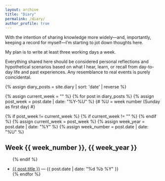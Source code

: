 ```yaml
---
layout: archive
title: "Diary"
permalink: /diary/
author_profile: true
---
```


With the intention of sharing knowledge more widely—and, importantly, keeping a record for myself—I’m starting to jot down thoughts here. 

My plan is to write at least three working days a week. 

Everything shared here should be considered personal reflections and hypothetical scenarios based on what I hear, learn, or recall from day-to-day life and past experiences. Any resemblance to real events is purely coincidental.

{% assign diary_posts = site.diary | sort: 'date' | reverse %}

{% assign current_week = "" %}
{% for post in diary_posts %}
  {% assign post_week = post.date | date: "%Y-%U" %}  {# %U = week number (Sunday as first day) #}
  
  {% if post_week != current_week %}
    {% if current_week != "" %}
      </ul>
    {% endif %}
    {% assign current_week = post_week %}
    {% assign week_year = post.date | date: "%Y" %}
    {% assign week_number = post.date | date: "%U" %}
    <h2>Week {{ week_number }}, {{ week_year }}</h2>
    <ul>
  {% endif %}
  
  <li>
    <a href="{{ post.url }}">{{ post.title }}</a> — {{ post.date | date: "%d %b %Y" }}
  </li>
{% endfor %}
</ul>
